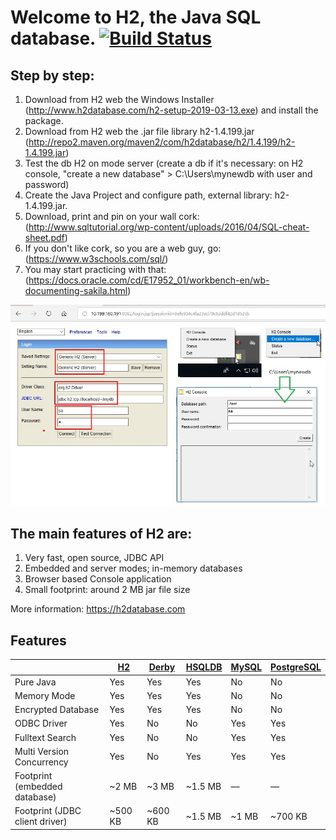 # Welcome to H2, the Java SQL database. [![Build Status](https://travis-ci.org/h2database/h2database.svg?branch=master)](https://travis-ci.org/h2database/h2database)



## Step by step:

1. Download from H2 web the Windows Installer (http://www.h2database.com/h2-setup-2019-03-13.exe) and install the package.
2. Download from H2 web the .jar file library h2-1.4.199.jar (http://repo2.maven.org/maven2/com/h2database/h2/1.4.199/h2-1.4.199.jar)
3. Test the db H2 on mode server (create a db if it's necessary: on H2 console, "create a new database" > C:\Users\mynewdb with user and password)
4. Create the Java Project and configure path, external library: h2-1.4.199.jar.
5. Download, print and pin on your wall cork: (http://www.sqltutorial.org/wp-content/uploads/2016/04/SQL-cheat-sheet.pdf)
6. If you don't like cork, so you are a web guy, go: (https://www.w3schools.com/sql/)
7. You may start practicing with that: (https://docs.oracle.com/cd/E17952_01/workbench-en/wb-documenting-sakila.html)


![H2 setting new db on mode server](https://github.com/AlbertProfe/JAVA_pqtm2019/blob/master/HelloH2/h2.setting.jpg)


## The main features of H2 are:

1. Very fast, open source, JDBC API
2. Embedded and server modes; in-memory databases
3. Browser based Console application
4. Small footprint: around 2 MB jar file size

More information: https://h2database.com

## Features

| | [H2](https://h2database.com/) | [Derby](https://db.apache.org/derby) | [HSQLDB](http://hsqldb.org) | [MySQL](https://www.mysql.com/) | [PostgreSQL](https://www.postgresql.org) |
|--------------------------------|---------|---------|---------|-------|---------|
| Pure Java                      | Yes     | Yes     | Yes     | No    | No      |
| Memory Mode                    | Yes     | Yes     | Yes     | No    | No      |
| Encrypted Database             | Yes     | Yes     | Yes     | No    | No      |
| ODBC Driver                    | Yes     | No      | No      | Yes   | Yes     |
| Fulltext Search                | Yes     | No      | No      | Yes   | Yes     |
| Multi Version Concurrency      | Yes     | No      | Yes     | Yes   | Yes     |
| Footprint (embedded database)  | ~2 MB   | ~3 MB   | ~1.5 MB | —     | —       |
| Footprint (JDBC client driver) | ~500 KB | ~600 KB | ~1.5 MB | ~1 MB | ~700 KB |
